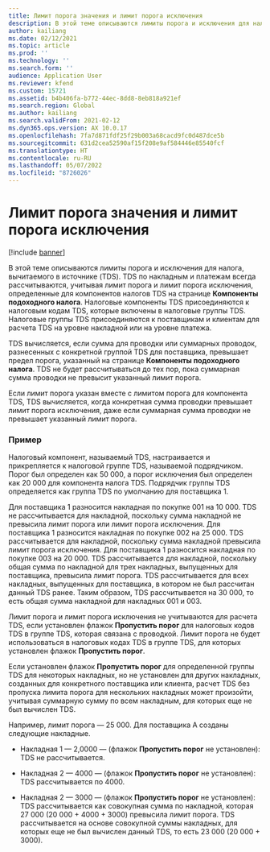```yaml
---
title: Лимит порога значения и лимит порога исключения
description: В этой теме описываются лимиты порога и исключения для налога, вычитаемого в источнике (TDS).
author: kailiang
ms.date: 02/12/2021
ms.topic: article
ms.prod: ''
ms.technology: ''
ms.search.form: ''
audience: Application User
ms.reviewer: kfend
ms.custom: 15721
ms.assetid: b4b406fa-b772-44ec-8dd8-8eb818a921ef
ms.search.region: Global
ms.author: kailiang
ms.search.validFrom: 2021-02-12
ms.dyn365.ops.version: AX 10.0.17
ms.openlocfilehash: 7fa7d871fdf25f29b003a68cacd9fc0d487dce5b
ms.sourcegitcommit: 631d2cea52590af15f208e9af584446e85540fcf
ms.translationtype: HT
ms.contentlocale: ru-RU
ms.lasthandoff: 05/07/2022
ms.locfileid: "8726026"
---
```

# <a name="threshold-limit-and-exception-threshold-limit"></a>Лимит порога значения и лимит порога исключения

[!include [banner](../includes/banner.md)]

В этой теме описываются лимиты порога и исключения для налога, вычитаемого в источнике (TDS). TDS по накладным и платежам всегда рассчитываются, учитывая лимит порога и лимит порога исключения, определенные для компонентов налогов TDS на странице **Компоненты подоходного налога**. Налоговые компоненты TDS присоединяются к налоговым кодам TDS, которые включены в налоговые группы TDS. Налоговые группы TDS присоединяются к поставщикам и клиентам для расчета TDS на уровне накладной или на уровне платежа.

TDS вычисляется, если сумма для проводки или суммарных проводок, разнесенных с конкретной группой TDS для поставщика, превышает предел порога, указанный на странице **Компоненты подоходного налога**. TDS не будет рассчитываться до тех пор, пока суммарная сумма проводки не превысит указанный лимит порога.

Если лимит порога указан вместе с лимитом порога для компонента TDS, TDS вычисляется, когда конкретная сумма проводки превышает лимит порога исключения, даже если суммарная сумма проводки не превышает указанный лимит порога.

### <a name="example"></a>Пример
Налоговый компонент, называемый TDS, настраивается и прикрепляется к налоговой группе TDS, называемой подрядчиком. Порог был определен как 50 000, а порог исключения был определен как 20 000 для компонента налога TDS. Подрядчик группы TDS определяется как группа TDS по умолчанию для поставщика 1.

Для поставщика 1 разносится накладная по покупке 001 на 10 000. TDS не рассчитывается для накладной, поскольку сумма накладной не превысила лимит порога или лимит порога исключения. Для поставщика 1 разносится накладная по покупке 002 на 25 000. TDS рассчитывается для накладной, поскольку сумма накладной превысила лимит порога исключения. Для поставщика 1 разносится накладная по покупке 003 на 20 000. TDS рассчитывается для накладной, поскольку общая сумма по накладной для трех накладных, выпущенных для поставщика, превысила лимит порога. TDS рассчитывается для всех накладных, выпущенных для поставщика, в котором не был рассчитан данный TDS ранее. Таким образом, TDS рассчитывается на 30 000, то есть общая сумма накладной для накладных 001 и 003.

Лимит порога и лимит порога исключения не учитываются для расчета TDS, если установлен флажок **Пропустить порог** для налоговых кодов TDS в группе TDS, которая связана с проводкой. Лимит порога не будет использоваться в налоговых кодах TDS в группе TDS, для которых установлен флажок **Пропустить порог**.

Если установлен флажок **Пропустить порог** для определенной группы TDS для некоторых накладных, но не установлен для других накладных, созданных для конкретного поставщика или клиента, расчет TDS без пропуска лимита порога для нескольких накладных может произойти, учитывая суммарную сумму по всем накладным, для которых еще не был вычислен TDS.

Например, лимит порога — 25 000. Для поставщика А созданы следующие накладные.

- Накладная 1 — 2,0000 — (флажок **Пропустить порог** не установлен): TDS не рассчитывается.

- Накладная 2 — 4000 — (флажок **Пропустить порог** не установлен): TDS рассчитывается по 4000.

- Накладная 2 — 3000 — (флажок **Пропустить порог** не установлен): TDS рассчитывается как совокупная сумма по накладной, которая 27 000 (20 000 + 4000 + 3000) превысила лимит порога. TDS рассчитывается на основе совокупной суммы накладных, для которых еще не был вычислен данный TDS, то есть 23 000 (20 000 + 3000).
